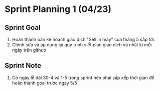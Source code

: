 # Sprint Planning 1 (04/23)

## Sprint Goal

1. Hoàn thành bản kế hoạch giao dịch "Sell in may" của tháng 5 sắp tới.
2. Chỉnh sửa và áp dụng lại quy trình viết plan giao dịch và nhật kí mỗi ngày trên github

## Sprint Note
1. Có ngày lễ dài 30-4 và 1-5 trong sprint nên phải sắp xếp thời gian để hoàn thành goal trước ngày 5/5

